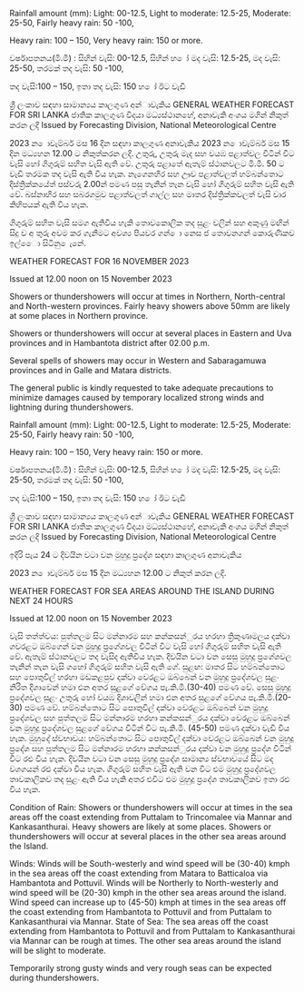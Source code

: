 Rainfall amount (mm): Light: 00-12.5, Light to moderate: 12.5-25, Moderate: 25-50, Fairly heavy rain: 50 -100,

Heavy rain: 100 – 150, Very heavy rain: 150 or more.

වර්ෂාපතනය(මි.මී) : සිහින් වැසි: 00-12.5, සිහින් හ ෝ මද වැසි: 12.5-25, මද වැසි: 25-50, තරමක් තද වැසි: 50 -100,

තද වැසි:100 – 150, ඉතා තද වැසි: 150 හ ෝ ඊට වැඩි

ශ්‍රී ලංකාව සඳහා සාමාන්‍යය කාලගුණ අන්‍ාවැකිය GENERAL WEATHER FORECAST FOR SRI LANKA ජාතික කාලගුණ විදයා මධ්‍යස්ථානහේ, අනාවැකි අංශය මගින් නිකුත් කරන ලදි Issued by Forecasting Division, National Meteorological Centre

2023 න ොවැම්බර් මස 16 දින සඳහා කාලගුණ අනාවැකිය 2023 න ොවැම්බර් මස 15 දින මධ්‍යහන 12.00 ට නිකුත්කරන ලදි. උතුරු, උතුරු මැද සහ වයඹ පළාත්වල විටින් විට වැසි හෝ ගිගුරුම් සහිත වැසි ඇති වේ. උතුරු පළාතේ ඇතැම් ස්ථානවලට මි.මී. 50 ට වැඩි තරමක තද වැසි ඇති විය හැක. නැගෙනහිර සහ ඌව පළාත්වලත් හම්බන්තොට දිස්ත්‍රික්කයේත් පස්වරු 2.00න් පමණ පසු තැනින් තැන වැසි හෝ ගිගුරුම් සහිත වැසි ඇති වේ. බස්නාහිර සහ සබරගමුව පළාත්වලත් ගාල්ල සහ මාතර දිස්ත්‍රික්කවලත් වැසි වාර කිහිපයක් ඇති විය හැක.

ගිගුරුම් සහිත වැසි සමග ඇතිවිය හැකි තොවකොලික තද සුළං වලින් සහ අකුණු මඟින් සිදු ව අ තුරු අවම කර ගැනීමට අවශ්‍ය පියවර ගන් ො නෙස ජ තොවනගන් කොරුණිකව ඉල්ෙො සිටිනු ෙැනේ.

WEATHER FORECAST FOR 16 NOVEMBER 2023

Issued at 12.00 noon on 15 November 2023

Showers or thundershowers will occur at times in Northern, North-central and North-western provinces. Fairly heavy showers above 50mm are likely at some places in Northern province.

Showers or thundershowers will occur at several places in Eastern and Uva provinces and in Hambantota district after 02.00 p.m.

Several spells of showers may occur in Western and Sabaragamuwa provinces and in Galle and Matara districts.

The general public is kindly requested to take adequate precautions to minimize damages caused by temporary localized strong winds and lightning during thundershowers.

Rainfall amount (mm): Light: 00-12.5, Light to moderate: 12.5-25, Moderate: 25-50, Fairly heavy rain: 50 -100,

Heavy rain: 100 – 150, Very heavy rain: 150 or more.

වර්ෂාපතනය(මි.මී) : සිහින් වැසි: 00-12.5, සිහින් හ ෝ මද වැසි: 12.5-25, මද වැසි: 25-50, තරමක් තද වැසි: 50 -100,

තද වැසි:100 – 150, ඉතා තද වැසි: 150 හ ෝ ඊට වැඩි

ශ්‍රී ලංකාව සඳහා සාමාන්‍යය කාලගුණ අන්‍ාවැකිය GENERAL WEATHER FORECAST FOR SRI LANKA ජාතික කාලගුණ විදයා මධ්‍යස්ථානහේ, අනාවැකි අංශය මගින් නිකුත් කරන ලදි Issued by Forecasting Division, National Meteorological Centre

ඉදිරි පැය 24 ට දිවයින වටා වන මුහුදු ප්‍රදේශ සඳහා කාලගුණ අනාවැකිය

2023 න ොවැම්බර් මස 15 දින මධ්‍යහන 12.00 ට නිකුත් කරන ලදි.

WEATHER FORECAST FOR SEA AREAS AROUND THE ISLAND DURING NEXT 24 HOURS

Issued at 12.00 noon on 15 November 2023

වැසි තත්ත්වය: පුත්තලම සිට මන්නාරම සහ කන්කසන්ුරය හරහා ත්‍රිකුණාමලය දක්වා ගවරළට ඔබ්ගෙන් වන මුහුදු ප්‍රගේශවල විටින් විට වැසි හෝ ගිගුරුම් සහිත වැසි ඇති වේ. ඇතැම් ස්ථානවලට තද වැසිද ඇතිවිය හැක. දිවයින වටා වන සෙසු මුහුදු ප්‍රගේශවල තැනින් තැන වැසි ගහෝ ගිගුරුම් සහිත වැසි ඇති ගේ. සුළඟ: මාතර සිට හම්බන්තොට සහ පොතුවිල් හරහා මඩකළපුව දක්වා වෙරළට ඔබ්බෙන් වන මුහුදු ප්‍රදේශවල සුළං නිරිත දිශාවෙන් හමා එන අතර සුළගේ වේගය පැ.කි.මී.(30-40) පමණ වේ. සෙසු මුහුදු ප්‍රදේශවල සුළං උතුරු හෝ වයඹ දිශාවලින් හමා එන අතර සුළගේ වේගය පැ.කි.මී.(20-30) පමණ වේ. හම්බන්තොට සිට පොතුවිල් දක්වා වෙරළට ඔබ්බෙන් වන මුහුදු ප්‍රදේශවල සහ පුත්තලම සිට මන්නාරම හරහා කන්කසන්ුරය දක්වා වෙරළට ඔබ්බෙන් වන මුහුදු ප්‍රදේශවල සුළගේ වේගය විටින් විට පැ.කි.මී. (45-50) පමණ දක්වා වැඩි විය හැක. මුහුදේ ස්වභාවය: හම්බන්තොට සිට පොතුවිල් දක්වා වෙරළට ඔබ්බෙන් වන මුහුදු ප්‍රදේශ සහ පුත්තලම සිට මන්නාරම හරහා කන්කසන්ුරය දක්වා වන මුහුදු ප්‍රදේශ විටින් විට රළු විය හැක. දිවයින වටා වන සෙසු මුහුදු ප්‍රදේශ සාමාන්‍ය ස්වභාවයේ සිට මද වශගයන් රළු දක්වා විය හැක. ගිගුරුම් සහිත වැසි ඇති වන විට එම මුහුදු ප්‍රදේශවල තාවකාලිකව තද සුළං ඇති විය හැකි අතර එවිට එම මුහුදු ප්‍රදේශ තාවකාලිකව ඉතා රළු විය හැක.

Condition of Rain: Showers or thundershowers will occur at times in the sea areas off the coast extending from Puttalam to Trincomalee via Mannar and Kankasanthurai. Heavy showers are likely at some places. Showers or thundershowers will occur at several places in the other sea areas around the Island.

Winds: Winds will be South-westerly and wind speed will be (30-40) kmph in the sea areas off the coast extending from Matara to Batticaloa via Hambantota and Pottuvil. Winds will be Northerly to North-westerly and wind speed will be (20-30) kmph in the other sea areas around the island. Wind speed can increase up to (45-50) kmph at times in the sea areas off the coast extending from Hambantota to Pottuvil and from Puttalam to Kankasanthurai via Mannar. State of Sea: The sea areas off the coast extending from Hambantota to Pottuvil and from Puttalam to Kankasanthurai via Mannar can be rough at times. The other sea areas around the island will be slight to moderate.

Temporarily strong gusty winds and very rough seas can be expected during thundershowers.